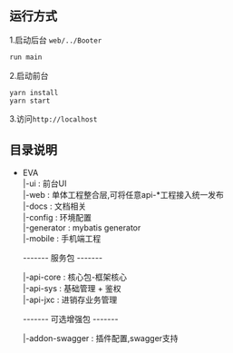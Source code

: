 ## 运行方式
1.启动后台 `web/../Booter`
```java
run main
```
2.启动前台
```
yarn install
yarn start
```
3.访问`http://localhost`

## 目录说明

+ EVA   
    |-ui : 前台UI   
    |-web : 单体工程整合层,可将任意api-*工程接入统一发布   
    |-docs : 文档相关   
    	|-config : 环境配置   
    	|-generator : mybatis generator   
    |-mobile : 手机端工程  

    ------- 服务包 -------

    |-api-core : 核心包-框架核心   
    |-api-sys : 基础管理 + 鉴权   
    |-api-jxc : 进销存业务管理   

    ------- 可选增强包 -------

    |-addon-swagger : 插件配置,swagger支持   

    ​